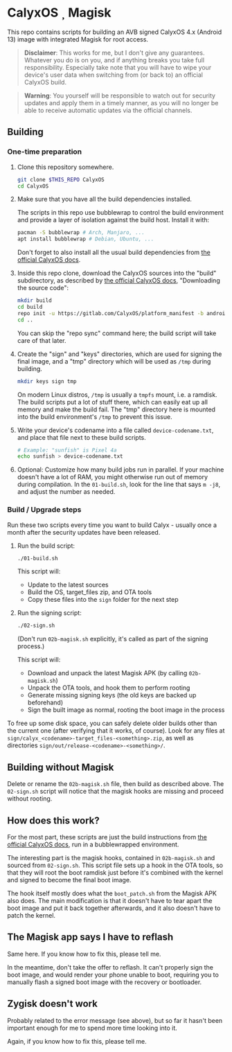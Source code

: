 # CalyxOS  Magisk

This repo contains scripts for building an AVB signed CalyxOS 4.x (Android 13)
image with integrated Magisk for root access.

> **Disclaimer**: This works for me, but I don't give any guarantees. Whatever
> you do is on you, and if anything breaks you take full responsibility.
> Especially take note that you will have to wipe your device's user data when
> switching from (or back to) an official CalyxOS build.

> **Warning**: You yourself will be responsible to watch out for security
> updates and apply them in a timely manner, as you will no longer be able to
> receive automatic updates via the official channels.

## Building

### One-time preparation

1. Clone this repository somewhere.

   ```sh
   git clone $THIS_REPO CalyxOS
   cd CalyxOS
   ```

2. Make sure that you have all the build dependencies installed.

   The scripts in this repo use bubblewrap to control the build environment and
   provide a layer of isolation against the build host. Install it with:

   ```sh
   pacman -S bubblewrap # Arch, Manjaro, ...
   apt install bubblewrap # Debian, Ubuntu, ...
   ```

   Don't forget to also install all the usual build dependencies from [the
   official CalyxOS docs].

3. Inside this repo clone, download the CalyxOS sources into the "build"
   subdirectory, as described by [the official CalyxOS docs], "Downloading the source
   code":

   ```sh
   mkdir build
   cd build
   repo init -u https://gitlab.com/CalyxOS/platform_manifest -b android13
   cd ..
   ```

   You can skip the "repo sync" command here; the build script will take care
   of that later.

4. Create the "sign" and "keys" directories, which are used for signing the
   final image, and a "tmp" directory which will be used as `/tmp` during
   building.

   ```sh
   mkdir keys sign tmp
   ```

   On modern Linux distros, `/tmp` is usually a `tmpfs` mount, i.e. a ramdisk.
   The build scripts put a lot of stuff there, which can easily eat up all
   memory and make the build fail. The "tmp" directory here is mounted into the
   build environment's `/tmp` to prevent this issue.

5. Write your device's codename into a file called `device-codename.txt`, and
   place that file next to these build scripts.

   ```sh
   # Example: "sunfish" is Pixel 4a
   echo sunfish > device-codename.txt
   ```

6. Optional: Customize how many build jobs run in parallel. If your machine
   doesn't have a lot of RAM, you might otherwise run out of memory during
   compilation. In the `01-build.sh`, look for the line that says `m -j8`, and
   adjust the number as needed.

### Build / Upgrade steps

Run these two scripts every time you want to build Calyx - usually once a month
after the security updates have been released.

1. Run the build script:

   ```sh
   ./01-build.sh
   ```

   This script will:

   - Update to the latest sources
   - Build the OS, target\_files zip, and OTA tools
   - Copy these files into the `sign` folder for the next step

2. Run the signing script:

   ```sh
   ./02-sign.sh
   ```

   (Don't run `02b-magisk.sh` explicitly, it's called as part of the signing
   process.)

   This script will:

   - Download and unpack the latest Magisk APK (by calling `02b-magisk.sh`)
   - Unpack the OTA tools, and hook them to perform rooting
   - Generate missing signing keys (the old keys are backed up beforehand)
   - Sign the built image as normal, rooting the boot image in the process

To free up some disk space, you can safely delete older builds other than the
current one (after verifying that it works, of course). Look for any files at
`sign/calyx_<codename>-target_files-<something>.zip`, as well as directories
`sign/out/release-<codename>-<something>/`.

## Building without Magisk

Delete or rename the `02b-magisk.sh` file, then build as described above. The
`02-sign.sh` script will notice that the magisk hooks are missing and proceed
without rooting.

## How does this work?

For the most part, these scripts are just the build instructions from [the
official CalyxOS docs], run in a bubblewrapped environment.

The interesting part is the magisk hooks, contained in `02b-magisk.sh` and
sourced from `02-sign.sh`. This script file sets up a hook in the OTA tools, so
that they will root the boot ramdisk just before it's combined with the kernel
and signed to become the final boot image.

The hook itself mostly does what the `boot_patch.sh` from the Magisk APK also
does. The main modification is that it doesn't have to tear apart the boot
image and put it back together afterwards, and it also doesn't have to patch
the kernel.

## The Magisk app says I have to reflash

Same here. If you know how to fix this, please tell me.

In the meantime, don't take the offer to reflash. It can't properly sign the
boot image, and would render your phone unable to boot, requiring you to
manually flash a signed boot image with the recovery or bootloader.

## Zygisk doesn't work

Probably related to the error message (see above), but so far it hasn't been
important enough for me to spend more time looking into it.

Again, if you know how to fix this, please tell me.

[the official CalyxOS docs]: https://calyxos.org/docs/development/build/#downloading-the-source-code
